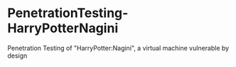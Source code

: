 # PenetrationTesting-HarryPotterNagini
Penetration Testing of "HarryPotter:Nagini", a virtual machine vulnerable by design
